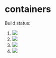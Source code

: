 # containers

Build status:

1. [![](https://github.com/milesba4/containers/workflows/tests-BST/badge.svg)](https://github.com/milesba4/containers/actions?query=workflow%3Atests-BST)
1. [![](https://github.com/milesba4/containers/workflows/tests-BinaryTree/badge.svg)](https://github.com/milesba4/containers/actions?query=workflow%3Atests-BinaryTree)
1. [![](https://github.com/milesba4/containers/workflows/tests-fibonacci/badge.svg)](https://github.com/milesba4/containers/actions?query=workflow%3Atests-fibonacci)
1. [![](https://github.com/milesba4/containers/workflows/tests-range/badge.svg)](https://github.com/milesba4/containers/actions?query=workflow%3Atests-range)

